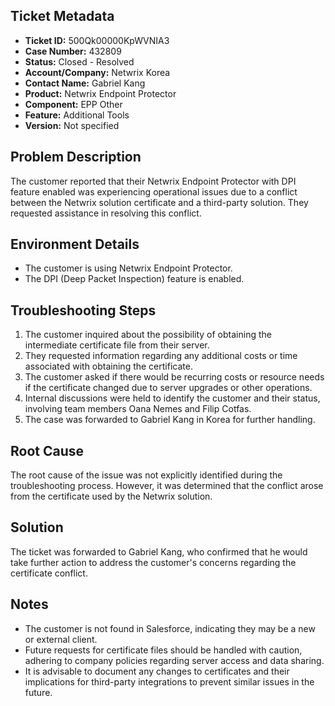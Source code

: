 ## Ticket Metadata
- **Ticket ID:** 500Qk00000KpWVNIA3
- **Case Number:** 432809
- **Status:** Closed - Resolved
- **Account/Company:** Netwrix Korea
- **Contact Name:** Gabriel Kang
- **Product:** Netwrix Endpoint Protector
- **Component:** EPP Other
- **Feature:** Additional Tools
- **Version:** Not specified

## Problem Description
The customer reported that their Netwrix Endpoint Protector with DPI feature enabled was experiencing operational issues due to a conflict between the Netwrix solution certificate and a third-party solution. They requested assistance in resolving this conflict.

## Environment Details
- The customer is using Netwrix Endpoint Protector.
- The DPI (Deep Packet Inspection) feature is enabled.

## Troubleshooting Steps
1. The customer inquired about the possibility of obtaining the intermediate certificate file from their server.
2. They requested information regarding any additional costs or time associated with obtaining the certificate.
3. The customer asked if there would be recurring costs or resource needs if the certificate changed due to server upgrades or other operations.
4. Internal discussions were held to identify the customer and their status, involving team members Oana Nemes and Filip Cotfas.
5. The case was forwarded to Gabriel Kang in Korea for further handling.

## Root Cause
The root cause of the issue was not explicitly identified during the troubleshooting process. However, it was determined that the conflict arose from the certificate used by the Netwrix solution.

## Solution
The ticket was forwarded to Gabriel Kang, who confirmed that he would take further action to address the customer's concerns regarding the certificate conflict.

## Notes
- The customer is not found in Salesforce, indicating they may be a new or external client.
- Future requests for certificate files should be handled with caution, adhering to company policies regarding server access and data sharing.
- It is advisable to document any changes to certificates and their implications for third-party integrations to prevent similar issues in the future.